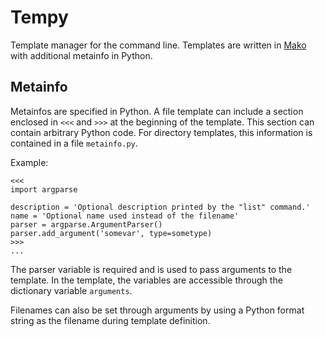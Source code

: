# Tempy

Template manager for the command line. Templates are written in
[Mako](http://www.makotemplates.org/) with additional metainfo in Python.

## Metainfo

Metainfos are specified in Python. A file template can include a section
enclosed in `<<<` and `>>>` at the beginning of the template. This section can
contain arbitrary Python code.
For directory templates, this information is contained in a file `metainfo.py`.

Example:
```
<<<
import argparse

description = 'Optional description printed by the "list" command.'
name = 'Optional name used instead of the filename'
parser = argparse.ArgumentParser()
parser.add_argument('somevar', type=sometype)
>>>
...
```

The parser variable is required and is used to pass arguments to the template.
In the template, the variables are accessible through the dictionary variable
`arguments`.

Filenames can also be set through arguments by using a Python format string
as the filename during template definition.
